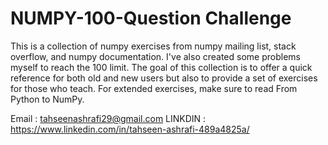 # NUMPY-100-Question Challenge
This is a collection of numpy exercises from numpy mailing list, stack overflow, and numpy documentation. I've also created some problems myself to reach the 100 limit. The goal of this collection is to offer a quick reference for both old and new users but also to provide a set of exercises for those who teach. For extended exercises, make sure to read From Python to NumPy.

Email   : tahseenashrafi29@gmail.com
LINKDIN : https://www.linkedin.com/in/tahseen-ashrafi-489a4825a/

